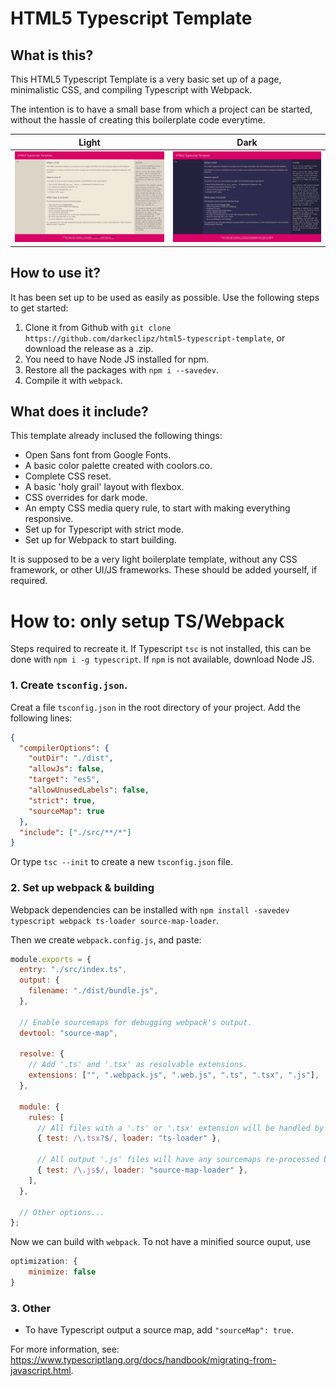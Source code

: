 # HTML5 Typescript Template

## What is this?

This HTML5 Typescript Template is a very basic set up of a page, minimalistic CSS, and compiling Typescript with Webpack.

The intention is to have a small base from which a project can be started, without the hassle of creating this boilerplate code everytime.

|Light|Dark|
|--|--|
|![](example_light.jpeg)|![](example_dark.jpeg)|

## How to use it?
It has been set up to be used as easily as possible. Use the following steps to get started:

  1. Clone it from Github with `git clone https://github.com/darkeclipz/html5-typescript-template`, or download the release as a .zip.
  2. You need to have Node JS installed for npm.
  3. Restore all the packages with `npm i --savedev`.
  4. Compile it with `webpack`.

## What does it include?
This template already inclused the following things:

  * Open Sans font from Google Fonts.
  * A basic color palette created with coolors.co.
  * Complete CSS reset.
  * A basic 'holy grail' layout with flexbox.
  * CSS overrides for dark mode.
  * An empty CSS media query rule, to start with making everything responsive.
  * Set up for Typescript with strict mode.
  * Set up for Webpack to start building.

It is supposed to be a very light boilerplate template, without any CSS framework,   or other UI/JS frameworks. These should be added yourself, if required.

# How to: only setup TS/Webpack

Steps required to recreate it. If Typescript `tsc` is not installed, this can be done with `npm i -g typescript`. If `npm` is not available, download Node JS.

### 1. Create `tsconfig.json`.

Creat a file `tsconfig.json` in the root directory of your project.
Add the following lines:

```json
{
  "compilerOptions": {
    "outDir": "./dist",
    "allowJs": false,
    "target": "es5",
    "allowUnusedLabels": false,
    "strict": true,
    "sourceMap": true
  },
  "include": ["./src/**/*"]
}
```

Or type `tsc --init` to create a new `tsconfig.json` file.

### 2. Set up webpack & building

Webpack dependencies can be installed with `npm install -savedev typescript webpack ts-loader source-map-loader`.

Then we create `webpack.config.js`, and paste:

```js
module.exports = {
  entry: "./src/index.ts",
  output: {
    filename: "./dist/bundle.js",
  },

  // Enable sourcemaps for debugging webpack's output.
  devtool: "source-map",

  resolve: {
    // Add '.ts' and '.tsx' as resolvable extensions.
    extensions: ["", ".webpack.js", ".web.js", ".ts", ".tsx", ".js"],
  },

  module: {
    rules: [
      // All files with a '.ts' or '.tsx' extension will be handled by 'ts-loader'.
      { test: /\.tsx?$/, loader: "ts-loader" },

      // All output '.js' files will have any sourcemaps re-processed by 'source-map-loader'.
      { test: /\.js$/, loader: "source-map-loader" },
    ],
  },

  // Other options...
};
```

Now we can build with `webpack`. To not have a minified source ouput, use

```js
optimization: {
    minimize: false
}
```

### 3. Other

 * To have Typescript output a source map, add `"sourceMap": true`.

For more information, see: https://www.typescriptlang.org/docs/handbook/migrating-from-javascript.html.
